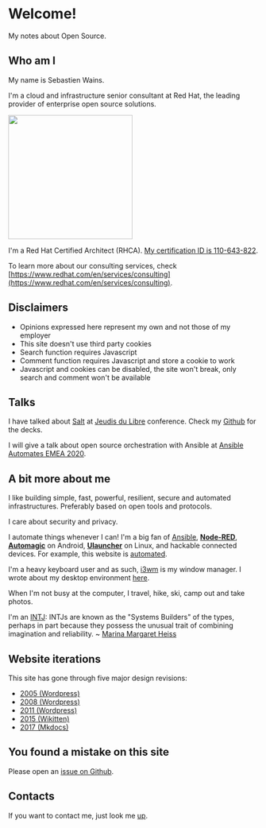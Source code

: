 # Welcome!

My notes about Open Source.

## Who am I

My name is Sebastien Wains.

I'm a cloud and infrastructure senior consultant at Red Hat, the leading provider of enterprise open source solutions.

<img src="https://blog.wains.be/images/redhatibm.png" width="250"/>

I'm a Red Hat Certified Architect (RHCA). [My certification ID is 110-643-822](https://www.redhat.com/rhtapps/services/verify/?certId=110-643-822).

To learn more about our consulting services, check [https://www.redhat.com/en/services/consulting](https://www.redhat.com/en/services/consulting).

## Disclaimers

- Opinions expressed here represent my own and not those of my employer
- This site doesn't use third party cookies
- Search function requires Javascript
- Comment function requires Javascript and store a cookie to work
- Javascript and cookies can be disabled, the site won't break, only search and comment won't be available

## Talks

I have talked about [Salt] at [Jeudis du Libre] conference. Check my [Github] for the decks.

I will give a talk about open source orchestration with Ansible at [Ansible Automates EMEA 2020](https://events.redhat.com/profile/form/index.cfm?PKformID=0x165149abcd&sc_cid=7013a000002DeY9AAK).

## A bit more about me

I like building simple, fast, powerful, resilient, secure and automated infrastructures. Preferably based on open tools and protocols.

I care about security and privacy.

I automate things whenever I can! I'm a big fan of [Ansible], **[Node-RED]**, **[Automagic]** on Android, **[Ulauncher]** on Linux, and hackable connected devices. For example, this website is [automated](https://blog.wains.be/2020/2020-02-17-mkdocs-publishing-workflow/).

I'm a heavy keyboard user and as such, [i3wm] is my window manager. I wrote about my desktop environment [here](https://blog.wains.be/2019/2019-12-11-my-linux-desktop-environment/).

When I'm not busy at the computer, I travel, hike, ski, camp out and take photos.

I'm an [INTJ]: INTJs are known as the "Systems Builders" of the types, perhaps in part because they possess the unusual trait of combining imagination and reliability. ~ [Marina Margaret Heiss](http://typelogic.com/intj.html)

## Website iterations

This site has gone through five major design revisions:

- [2005 (Wordpress)](https://blog.wains.be/Nostalgy/2005.png)
- [2008 (Wordpress)](https://blog.wains.be/Nostalgy/2008.png)
- [2011 (Wordpress)](https://blog.wains.be/Nostalgy/2011.png)
- [2015 (Wikitten)](https://blog.wains.be/Nostalgy/2015.png)
- [2017 (Mkdocs)](https://blog.wains.be/Nostalgy/2017.png)

## You found a mistake on this site

Please open an [issue on Github](https://github.com/sebw/blog.wains.be/issues/new).

## Contacts

If you want to contact me, just look me [up].

[Ansible]: https://www.ansible.com
[this]: https://github.com/sebw/blog.wains.be/search?utf8=%E2%9C%93&q=postfix
[up]: https://duckduckgo.com/?q=Sebastien+Wains
[wiki]: http://www.mkdocs.org/
[Mkdocs]: http://www.mkdocs.org/
[markdownx]: https://play.google.com/store/apps/details?id=com.ryeeeeee.markdownx
[macdown]: http://macdown.uranusjr.com/
[GitHub]: https://github.com/sebw/
[Alfred]: https://www.alfredapp.com/
[Albert]: https://albertlauncher.github.io/
[Automagic]: https://automagic4android.com/
[Rundeck]: http://www.rundeck.org
[Gitlab CE]: https://about.gitlab.com/downloads/
[Salt]: https://www.saltstack.com
[iTop]: https://www.combodo.com/itop-193
[INTJ]: https://en.wikipedia.org/wiki/INTJ
[Graylog]: https://www.graylog.org/
[i3wm]: https://i3wm.org/
[Postman]: https://www.getpostman.com/
[tig]: http://jonas.nitro.dk/tig/
[Visual Studio Code]: https://code.visualstudio.com/
[Jeudis du Libre]: http://www.jeudisdulibre.be
[Ulauncher]: https://ulauncher.io/
[Isso]: https://posativ.org/isso/
[Node-RED]: https://nodered.org